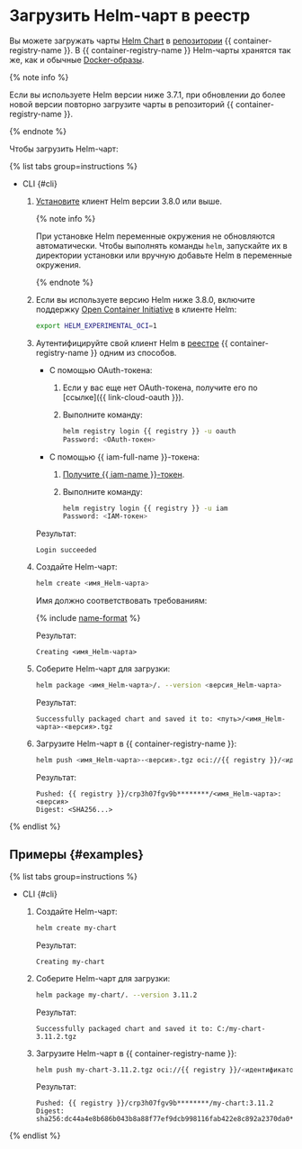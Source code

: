 # Загрузить Helm-чарт в реестр

Вы можете загружать чарты [Helm Chart](https://helm.sh/docs/topics/charts/) в [репозитории](../../concepts/repository.md) {{ container-registry-name }}. В {{ container-registry-name }} Helm-чарты хранятся так же, как и обычные [Docker-образы](../../concepts/docker-image.md).

{% note info %}

Если вы используете Helm версии ниже 3.7.1, при обновлении до более новой версии повторно загрузите чарты в репозиторий {{ container-registry-name }}.

{% endnote %}

Чтобы загрузить Helm-чарт:

{% list tabs group=instructions %}

- CLI {#cli}

  1. [Установите](https://helm.sh/ru/docs/intro/install/) клиент Helm версии 3.8.0 или выше.

     {% note info %}

     При установке Helm переменные окружения не обновляются автоматически. Чтобы выполнять команды `helm`, запускайте их в директории установки или вручную добавьте Helm в переменные окружения.

     {% endnote %}

  1. Если вы используете версию Helm ниже 3.8.0, включите поддержку [Open Container Initiative](https://opencontainers.org/) в клиенте Helm:

     ```bash
     export HELM_EXPERIMENTAL_OCI=1
     ```

  1. Аутентифицируйте свой клиент Helm в [реестре](../../concepts/registry.md) {{ container-registry-name }} одним из способов.
     * С помощью OAuth-токена:
       1. Если у вас еще нет OAuth-токена, получите его по [ссылке]({{ link-cloud-oauth }}).
       1. Выполните команду:

          ```bash
          helm registry login {{ registry }} -u oauth
          Password: <OAuth-токен>
          ```

     * С помощью {{ iam-full-name }}-токена:
       1. [Получите {{ iam-name }}-токен](../../../iam/operations/iam-token/create.md).
       1. Выполните команду:

          ```bash
          helm registry login {{ registry }} -u iam
          Password: <IAM-токен>
          ```

     Результат:

     ```text
     Login succeeded
     ```

  1. Создайте Helm-чарт:
  
     ```bash
     helm create <имя_Helm-чарта>
     ```

     Имя должно соответствовать требованиям:

     {% include [name-format](../../../_includes/name-format.md) %}

     Результат:

     ```text
     Creating <имя_Helm-чарта>
     ```

  1. Соберите Helm-чарт для загрузки:

     ```bash
     helm package <имя_Helm-чарта>/. --version <версия_Helm-чарта>
     ```

     Результат:

     ```text
     Successfully packaged chart and saved it to: <путь>/<имя_Helm-чарта>-<версия>.tgz
     ```

  1. Загрузите Helm-чарт в {{ container-registry-name }}:

     ```bash
     helm push <имя_Helm-чарта>-<версия>.tgz oci://{{ registry }}/<идентификатор_реестра>
     ```

     Результат:

     ```text
     Pushed: {{ registry }}/crp3h07fgv9b********/<имя_Helm-чарта>:<версия>
     Digest: <SHA256...>
     ```

{% endlist %}

## Примеры {#examples}

{% list tabs group=instructions %}

- CLI {#cli}

  1. Создайте Helm-чарт:

     ```bash
     helm create my-chart
     ```

     Результат:

     ```text
     Creating my-chart
     ```

  1. Соберите Helm-чарт для загрузки:

     ```bash
     helm package my-chart/. --version 3.11.2
     ```

     Результат:

     ```text
     Successfully packaged chart and saved it to: C:/my-chart-3.11.2.tgz
     ```

  1. Загрузите Helm-чарт в {{ container-registry-name }}:

     ```bash
     helm push my-chart-3.11.2.tgz oci://{{ registry }}/<идентификатор_реестра>
     ```

     Результат:

     ```text
     Pushed: {{ registry }}/crp3h07fgv9b********/my-chart:3.11.2
     Digest: sha256:dc44a4e8b686b043b8a88f77ef9dcb998116fab422e8c892a2370da0********
     ```

{% endlist %}